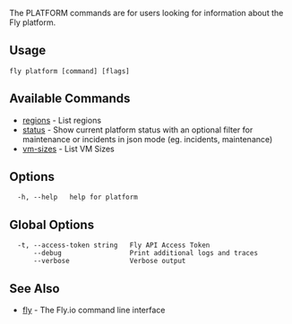 The PLATFORM commands are for users looking for information
about the Fly platform.


## Usage
~~~
fly platform [command] [flags]
~~~

## Available Commands
* [regions](/docs/flyctl/platform-regions/)	 - List regions
* [status](/docs/flyctl/platform-status/)	 - Show current platform status with an optional filter for maintenance or incidents in json mode (eg. incidents, maintenance)
* [vm-sizes](/docs/flyctl/platform-vm-sizes/)	 - List VM Sizes

## Options

~~~
  -h, --help   help for platform
~~~

## Global Options

~~~
  -t, --access-token string   Fly API Access Token
      --debug                 Print additional logs and traces
      --verbose               Verbose output
~~~

## See Also

* [fly](/docs/flyctl/help/)	 - The Fly.io command line interface

